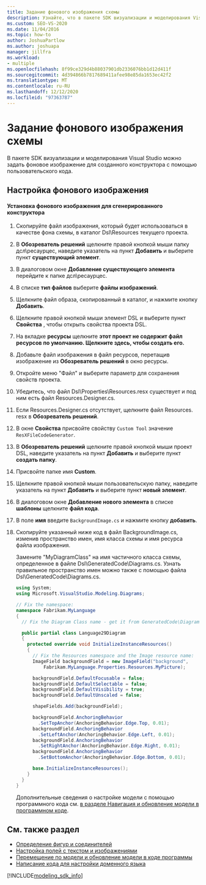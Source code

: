 ```yaml
---
title: Задание фонового изображения схемы
description: Узнайте, что в пакете SDK визуализации и моделирования Visual Studio можно задать фоновое изображение для созданного конструктора с помощью пользовательского кода.
ms.custom: SEO-VS-2020
ms.date: 11/04/2016
ms.topic: how-to
author: JoshuaPartlow
ms.author: joshuapa
manager: jillfra
ms.workload:
- multiple
ms.openlocfilehash: 8f99ce329d4b88037901db2336076bb1d12d411f
ms.sourcegitcommit: 4d394866b7817689411afee98e85da1653ec42f2
ms.translationtype: MT
ms.contentlocale: ru-RU
ms.lasthandoff: 12/12/2020
ms.locfileid: "97363787"
---
```

# <a name="setting-a-background-image-on-a-diagram"></a>Задание фонового изображения схемы
В пакете SDK визуализации и моделирования Visual Studio можно задать фоновое изображение для созданного конструктора с помощью пользовательского кода.

## <a name="setting-the-background-image"></a>Настройка фонового изображения

#### <a name="to-set-a-background-image-for-a-generated-designer"></a>Установка фонового изображения для сгенерированного конструктора

1. Скопируйте файл изображения, который будет использоваться в качестве фона схемы, в каталог Dsl\Resources текущего проекта.

2. В **Обозреватель решений** щелкните правой кнопкой мыши папку дсл\ресаурцес, наведите указатель на пункт **Добавить** и выберите пункт **существующий элемент**.

3. В диалоговом окне **Добавление существующего элемента** перейдите к папке дсл\ресаурцес.

4. В списке **тип файлов** выберите **файлы изображений**.

5. Щелкните файл образа, скопированный в каталог, и нажмите кнопку **Добавить**.

6. Щелкните правой кнопкой мыши элемент DSL и выберите пункт **Свойства** , чтобы открыть свойства проекта DSL.

7. На вкладке **ресурсы** щелкните **этот проект не содержит файл ресурсов по умолчанию. Щелкните здесь, чтобы создать его.**

8. Добавьте файл изображения в файл ресурсов, перетащив изображение из **Обозреватель решений** в окно ресурсы.

9. Откройте меню "Файл" и выберите параметр для сохранения свойств проекта.

10. Убедитесь, что файл Dsl\Properties\Resources.resx существует и под ним есть файл Resources.Designer.cs.

11. Если Resources.Designer.cs отсутствует, щелкните файл Resources. resx в **Обозреватель решений**.

12. В окне **Свойства** присвойте свойству `Custom Tool` значение `ResXFileCodeGenerator`.

13. В **Обозреватель решений** щелкните правой кнопкой мыши проект DSL, наведите указатель на пункт **Добавить** и выберите пункт **создать папку**.

14. Присвойте папке имя **Custom**.

15. Щелкните правой кнопкой мыши пользовательскую папку, наведите указатель на пункт **Добавить** и выберите пункт **новый элемент**.

16. В диалоговом окне **Добавление нового элемента** в списке **шаблоны** щелкните **файл кода**.

17. В поле **имя** введите `BackgroundImage.cs` и нажмите кнопку **добавить**.

18. Скопируйте указанный ниже код в файл BackgroundImage.cs, изменив пространство имен, имя класса схемы и имя ресурса файла изображения.

     Замените "MyDiagramClass" на имя частичного класса схемы, определенное в файле Dsl\GeneratedCode\Diagrams.cs. Узнать правильное пространство имен можно также с помощью файла Dsl\GeneratedCode\Diagrams.cs.

    ```csharp
    using System;
    using Microsoft.VisualStudio.Modeling.Diagrams;

    // Fix the namespace:
    namespace Fabrikam.MyLanguage
    {
      // Fix the Diagram Class name - get it from GeneratedCode\Diagram.cs

      public partial class Language29Diagram
      {
        protected override void InitializeInstanceResources()
        {
          // Fix the Resources namespace and the Image resource name:
          ImageField backgroundField = new ImageField("background",
              Fabrikam.MyLanguage.Properties.Resources.MyPicture);

          backgroundField.DefaultFocusable = false;
          backgroundField.DefaultSelectable = false;
          backgroundField.DefaultVisibility = true;
          backgroundField.DefaultUnscaled = false;

          shapeFields.Add(backgroundField);

          backgroundField.AnchoringBehavior
            .SetTopAnchor(AnchoringBehavior.Edge.Top, 0.01);
          backgroundField.AnchoringBehavior
            .SetLeftAnchor(AnchoringBehavior.Edge.Left, 0.01);
          backgroundField.AnchoringBehavior
            .SetRightAnchor(AnchoringBehavior.Edge.Right, 0.01);
          backgroundField.AnchoringBehavior
            .SetBottomAnchor(AnchoringBehavior.Edge.Bottom, 0.01);

          base.InitializeInstanceResources();
        }
      }
    }
    ```

     Дополнительные сведения о настройке модели с помощью программного кода см. [в разделе Навигация и обновление модели в программном коде](../modeling/navigating-and-updating-a-model-in-program-code.md).

## <a name="see-also"></a>См. также раздел

- [Определение фигур и соединителей](../modeling/defining-shapes-and-connectors.md)
- [Настройка полей с текстом и изображениями](../modeling/customizing-text-and-image-fields.md)
- [Перемещение по модели и обновление модели в коде программы](../modeling/navigating-and-updating-a-model-in-program-code.md)
- [Написание кода для настройки доменного языка](../modeling/writing-code-to-customise-a-domain-specific-language.md)

[!INCLUDE[modeling_sdk_info](includes/modeling_sdk_info.md)]
